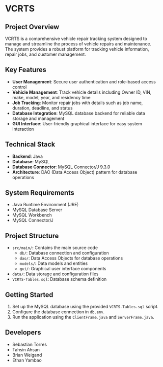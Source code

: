 # VCRTS

## Project Overview

VCRTS is a comprehensive vehicle repair tracking system designed to manage and streamline the process of vehicle repairs and maintenance. The system provides a robust platform for tracking vehicle information, repair jobs, and customer management.

## Key Features

- **User Management**: Secure user authentication and role-based access control
- **Vehicle Management**: Track vehicle details including Owner ID, VIN, make, model, year, and residency time
- **Job Tracking**: Monitor repair jobs with details such as job name, duration, deadline, and status
- **Database Integration**: MySQL database backend for reliable data storage and management
- **GUI Interface**: User-friendly graphical interface for easy system interaction

## Technical Stack

- **Backend**: Java
- **Database**: MySQL
- **Database Connector**: MySQL Connector/J 9.3.0
- **Architecture**: DAO (Data Access Object) pattern for database operations

## System Requirements

- Java Runtime Environment (JRE)
- MySQL Database Server
- MySQL Workbench
- MySQL Connector/J

## Project Structure

- `src/main/`: Contains the main source code
  - `db/`: Database connection and configuration
  - `dao/`: Data Access Objects for database operations
  - `models/`: Data models and entities
  - `gui/`: Graphical user interface components
- `data/`: Data storage and configuration files
- `VCRTS-Tables.sql`: Database schema definition

## Getting Started

1. Set up the MySQL database using the provided `VCRTS-Tables.sql` script.
2. Configure the database connection in `db.env`.
3. Run the application using the `ClientFrame.java` and `ServerFrame.java`.

## Developers

- Sebastian Torres
- Tahsin Ahsan
- Brian Weigand
- Ethan Yambao

